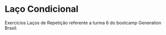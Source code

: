 # Laço Condicional
Exercícios Laços de Repetição referente a turma 6 do bootcamp Generation Brasil.
